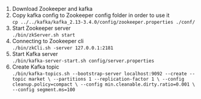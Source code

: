 
1. Download Zookeeper and kafka 
2. Copy kafka config to Zookeeper config folder in order to use it \
`cp ../../kafka/kafka_2.13-3.4.0/config/zookeeper.properties ./conf/`
3. Start Zookeeper server \
`./bin/zkServer.sh start`
4. Connecting to Zookeeper cli \
`./bin/zkCli.sh -server 127.0.0.1:2181`
5. Start Kafka server \
`./bin/kafka-server-start.sh config/server.properties`
6. Create Kafka topic \
   `./bin/kafka-topics.sh --bootstrap-server localhost:9092 --create --topic market \
   --partitions 1 --replication-factor 1 \
   --config cleanup.policy=compact \
   --config min.cleanable.dirty.ratio=0.001 \
   --config segment.ms=100`